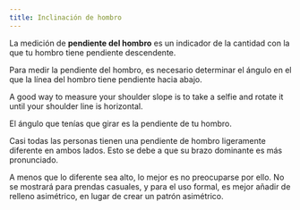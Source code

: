 ```yaml
---
title: Inclinación de hombro
---
```


La medición de **pendiente del hombro** es un indicador de la cantidad con la que tu hombro tiene pendiente descendente.

Para medir la pendiente del hombro, es necesario determinar el ángulo en el que la línea del hombro tiene pendiente hacia abajo.

A good way to measure your shoulder slope is to take a selfie and rotate it until your shoulder line is horizontal.

El ángulo que tenías que girar es la pendiente de tu hombro.

<Note>

Casi todas las personas tienen una pendiente de hombro ligeramente diferente en ambos lados.
Esto se debe a que su brazo dominante es más pronunciado.

A menos que lo diferente sea alto, lo mejor es no preocuparse por ello.
No se mostrará para prendas casuales, y para el uso formal, es mejor añadir
de relleno asimétrico, en lugar de crear un patrón asimétrico.

</Note>
<MeasieImage />
